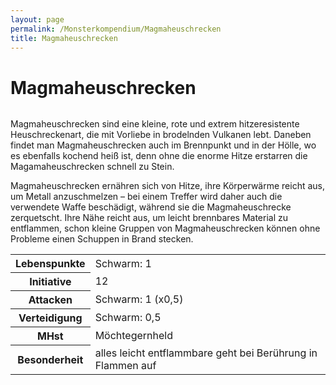 ```yaml
---
layout: page
permalink: /Monsterkompendium/Magmaheuschrecken
title: Magmaheuschrecken
---
```


# Magmaheuschrecken

<img alt="" src="{{ site.baseurl }}/assets/images/monster/tn2/magmaschrecke.jpg"/>

Magmaheuschrecken sind eine kleine, rote und extrem hitzeresistente Heuschreckenart, die mit Vorliebe in brodelnden Vulkanen lebt. Daneben findet man Magmaheuschrecken auch im Brennpunkt und in der Hölle, wo es ebenfalls kochend heiß ist, denn ohne die enorme Hitze erstarren die Magamaheuschrecken schnell zu Stein.

Magmaheuschrecken ernähren sich von Hitze, ihre Körperwärme reicht aus, um Metall anzuschmelzen &ndash; bei einem Treffer wird daher auch die verwendete Waffe beschädigt, während sie die Magmaheuschrecke zerquetscht. Ihre Nähe reicht aus, um leicht brennbares Material zu entflammen, schon kleine Gruppen von Magmaheuschrecken können ohne Probleme einen Schuppen in Brand stecken.

<table  >
<tbody>
<tr><th>Lebenspunkte</th><td>Schwarm: 1</td></tr>
<tr><th>Initiative</th><td>12</td></tr>
<tr><th>Attacken</th><td>Schwarm: 1 (x0,5)</td></tr>
<tr><th>Verteidigung</th><td>Schwarm: 0,5</td></tr>
<tr><th>MHst</th><td>Möchtegernheld</td></tr>
<tr><th>Besonderheit</th><td>alles leicht entflammbare geht bei Berührung in Flammen auf</td></tr>
</tbody>
</table>
